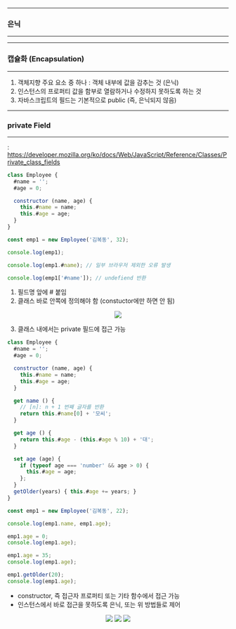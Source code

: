 -----
### 은닉
-----
-----
### 캡슐화 (Encapsulation)
-----
1. 객체지향 주요 요소 중 하나 : 객체 내부에 값을 감추는 것 (은닉)
2. 인스턴스의 프로퍼티 값을 함부로 열람하거나 수정하지 못하도록 하는 것
3. 자바스크립트의 필드는 기본적으로 public (즉, 은닉되지 않음)

-----
### private Field
-----
: https://developer.mozilla.org/ko/docs/Web/JavaScript/Reference/Classes/Private_class_fields
```js
class Employee {
  #name = '';
  #age = 0;

  constructor (name, age) {
    this.#name = name;
    this.#age = age;
  }
}

const emp1 = new Employee('김복동', 32);

console.log(emp1);

console.log(emp1.#name); // 일부 브라우저 제외한 오류 발생

console.log(emp1['#name']); // undefiend 반환
```
1. 필드명 앞에 # 붙임
2. 클래스 바로 안쪽에 정의해야 함 (constuctor에만 하면 안 됨)
<div align="center">
<img src="https://github.com/sooyounghan/Web/assets/34672301/e95c5c22-bc9d-4665-9e5a-f062eb52f58f">
</div>

3. 클래스 내에서는 private 필드에 접근 가능
```js
class Employee {
  #name = '';
  #age = 0;

  constructor (name, age) {
    this.#name = name;
    this.#age = age;
  }

  get name () {
    // [n]: n + 1 번째 글자를 반환
    return this.#name[0] + '모씨';
  }

  get age () {
    return this.#age - (this.#age % 10) + '대';
  }

  set age (age) {
    if (typeof age === 'number' && age > 0) {
      this.#age = age;
    };
  }
  getOlder(years) { this.#age += years; }
}

const emp1 = new Employee('김복동', 22);

console.log(emp1.name, emp1.age);

emp1.age = 0;
console.log(emp1.age);

emp1.age = 35;
console.log(emp1.age);

emp1.getOlder(20);
console.log(emp1.age);
```
  - constructor, 즉 접근자 프로퍼티 또는 기타 함수에서 접근 가능
  - 인스턴스에서 바로 접근을 못하도록 은닉, 또는 위 방법들로 제어

<div align="center">
<img src="https://github.com/sooyounghan/Web/assets/34672301/40dad545-07fc-4245-9a3e-5e7ce6818f51">
<img src="https://github.com/sooyounghan/Web/assets/34672301/c717989b-5ec3-4173-9362-f18ef4d5db65">
<img src="https://github.com/sooyounghan/Web/assets/34672301/e3d45d6f-1229-4a7e-8b7a-d1a9b2b5b88f">
</div>

